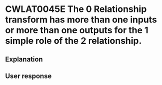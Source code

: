 # CWLAT0045E The 0 Relationship transform has more than one inputs or more than one outputs for the 1 simple role of the 2 relationship.

## Explanation

## User response